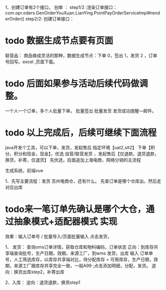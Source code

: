 1、创建订单有2个接口， 创单 ：
step1/2 :渲染订单接口：com.opr.oders.GenOrderYouXuan.LianYing.PointPayOrderServiceImpl#renderOrder()
step2/2: 创建订单接口：


# todo 数据生成节点要有页面
联营品：
商品做成灵活的那种，数据生成节点：下单 0，签出 1，发货 2 ，订单号回写。excel ,页面下载。
# todo 后面如果参与活动后续代码做调整。

一个人一个订单，多个人批量下单。
批量签出
批量发货
发货成功提醒—邮件。




# todo 以上完成后，后续可继续下面流程
java开发个工具，可以下单，发货，发起售后
指定环境【uat2,sit2】
下单【积分，积分和现金，现金】，优选 自营/联营发货 ，发起售后【仅退款，退货退款，换货，补寄，仅退货】
先优选，后面追加上海电商，网络分销的主流程

生成系统，前端vue

1、先写主要流程：发货
苏州电商仓，还有什么。
先查订单是哪个仓库出，然后走对应出库 
# todo来一笔订单先确认是哪个大仓，通过抽象模式+适配器模式 实现


效果：输入订单号 / 批量导入/页面批量输入 点击发货，

1、 发货：
查询oms订单详情，获取仓库和物料编码，订单状态
正向：到库存共享端查询批号，生产日期，效期，来源工厂，到wms 发货，出库 输入 订单单号，人工筛选库存，以库存共享端对比，待分配库存 < 可用库存，生产日期，效期，来源工厂跟库存共享完全一致，一般A99 ;点击添加明细，分配，发货。
逆向：换货出库step2，补寄出库

2、入库：
逆向：退货退款，换货step1